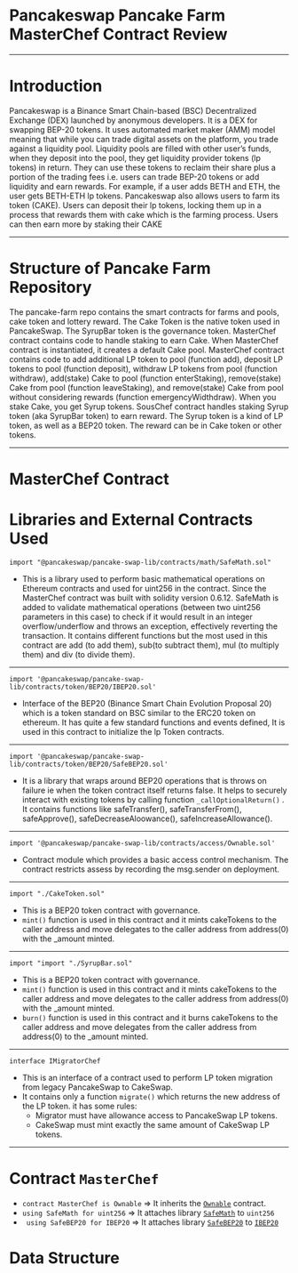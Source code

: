 # Pancakeswap Pancake Farm MasterChef Contract Review

---

# Introduction

Pancakeswap is a Binance Smart Chain-based (BSC) Decentralized Exchange (DEX) launched by anonymous developers. It is a DEX for swapping BEP-20 tokens. It uses automated market maker (AMM) model meaning that while you can trade digital assets on the platform, you trade against a liquidity pool.
Liquidity pools are filled with other user’s funds, when they deposit into the pool, they get liquidity provider tokens (lp tokens) in return. They can use these tokens to reclaim their share plus a portion of the trading fees i.e. users can trade BEP-20 tokens or add liquidity and earn rewards. For example, if a user adds BETH and ETH, the user gets BETH-ETH lp tokens.
Pancakeswap also allows users to farm its token (CAKE). Users can deposit their lp tokens, locking them up in a process that rewards them with cake which is the farming process. Users can then earn more by staking their CAKE

---

# Structure of Pancake Farm Repository

The pancake-farm repo contains the smart contracts for farms and pools, cake token and lottery reward. The Cake Token is the native token used in PancakeSwap. The SyrupBar token is the governance token.
MasterChef contract contains code to handle staking to earn Cake. When MasterChef contract is instantiated, it creates a default Cake pool. MasterChef contract contains code to add additional LP token to pool (function add), deposit LP tokens to pool (function deposit), withdraw LP tokens from pool (function withdraw), add(stake) Cake to pool (function enterStaking), remove(stake) Cake from pool (function leaveStaking), and remove(stake) Cake from pool without considering rewards (function emergencyWidthdraw). When you stake Cake, you get Syrup tokens.
SousChef contract handles staking Syrup token (aka SyrupBar token) to earn reward. The Syrup token is a kind of LP token, as well as a BEP20 token. The reward can be in Cake token or other tokens.

---

# MasterChef Contract

# Libraries and External Contracts Used

<a id="SafeMath"></a>`import "@pancakeswap/pancake-swap-lib/contracts/math/SafeMath.sol"`

- This is a library used to perform basic mathematical operations on Ethereum contracts and used for uint256 in the contract. Since the MasterChef contract was built with solidity version 0.6.12. SafeMath is added to validate mathematical operations (between two uint256 parameters in this case) to check if it would result in an integer overflow/underflow and throws an exception, effectively reverting the transaction. It contains different functions but the most used in this contract are add (to add them), sub(to subtract them), mul (to multiply them) and div (to divide them).

---

<a id="IBEP20"></a>`import '@pancakeswap/pancake-swap-lib/contracts/token/BEP20/IBEP20.sol'`

- Interface of the BEP20 (Binance Smart Chain Evolution Proposal 20) which is a token standard on BSC similar to the ERC20 token on ethereum. It has quite a few standard functions and events defined, It is used in this contract to initialize the lp Token contracts.

---

<a id="SafeBEP20"></a>`import '@pancakeswap/pancake-swap-lib/contracts/token/BEP20/SafeBEP20.sol'`

- It is a library that wraps around BEP20 operations that is throws on failure ie when the token contract itself returns false. It helps to securely interact with existing tokens by calling function `_callOptionalReturn()` . It contains functions like safeTransfer(), safeTransferFrom(), safeApprove(), safeDecreaseAloowance(), safeIncreaseAllowance().

---

<a id="Ownable"></a>`import '@pancakeswap/pancake-swap-lib/contracts/access/Ownable.sol'`

- Contract module which provides a basic access control mechanism. The contract restricts assess by recording the msg.sender on deployment.

---

<a id="CakeToken">`import "./CakeToken.sol"`

- This is a BEP20 token contract with governance.
- `mint()` function is used in this contract and it mints cakeTokens to the caller address and move delegates to the caller address from address(0) with the \_amount minted.

---

<a id="SyrupBar">`import "import "./SyrupBar.sol"`

- This is a BEP20 token contract with governance.
- `mint()` function is used in this contract and it mints cakeTokens to the caller address and move delegates to the caller address from address(0) with the \_amount minted.
- `burn()` function is used in this contract and it burns cakeTokens to the caller address and move delegates from the caller address from address(0) to the \_amount minted.

---

<a id="IMigratorChef">`interface IMigratorChef`

- This is an interface of a contract used to perform LP token migration from legacy PancakeSwap to CakeSwap.
- It contains only a function `migrate()` which returns the new address of the LP token. it has some rules:
  - Migrator must have allowance access to PancakeSwap LP tokens.
  - CakeSwap must mint exactly the same amount of CakeSwap LP tokens.

---

# Contract `MasterChef`

- `contract MasterChef is Ownable` => It inherits the [`Ownable`](#Ownable) contract.
- `using SafeMath for uint256` => It attaches library [`SafeMath`](#SafeMath) to `uint256`
- ` using SafeBEP20 for IBEP20` => It attaches library [`SafeBEP20`](#SafeBEP20) to [`IBEP20`](#IBEP20)

# Data Structure
